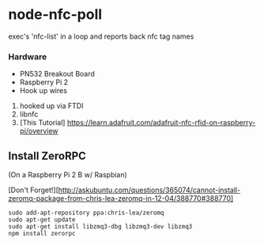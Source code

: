 # node-nfc-poll
exec's 'nfc-list' in a loop and reports back nfc tag names

### Hardware

 * PN532 Breakout Board
 * Raspberry Pi 2
 * Hook up wires


1. hooked up via FTDI
2. libnfc
3. [This Tutorial] https://learn.adafruit.com/adafruit-nfc-rfid-on-raspberry-pi/overview


## Install ZeroRPC

(On a Raspberry Pi 2 B w/ Raspbian)

[Don't Forget!][http://askubuntu.com/questions/365074/cannot-install-zeromq-package-from-chris-lea-zeromq-in-12-04/388770#388770]

```
sudo add-apt-repository ppa:chris-lea/zeromq
sudo apt-get update
sudo apt-get install libzmq3-dbg libzmq3-dev libzmq3
npm install zerorpc
```
